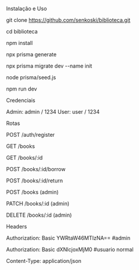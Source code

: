 Instalação e Uso

git clone https://github.com/senkoski/biblioteca.git

cd biblioteca

npm install

npx prisma generate

npx prisma migrate dev --name init

node prisma/seed.js

npm run dev

Credenciais

Admin: admin / 1234
User: user / 1234

Rotas

POST /auth/register

GET /books

GET /books/:id

POST /books/:id/borrow

POST /books/:id/return

POST /books (admin)

PATCH /books/:id (admin)

DELETE /books/:id (admin)

Headers

Authorization: Basic YWRtaW46MTIzNA== #admin

Authorization: Basic dXNlcjoxMjM0  #usuario normal

Content-Type: application/json
